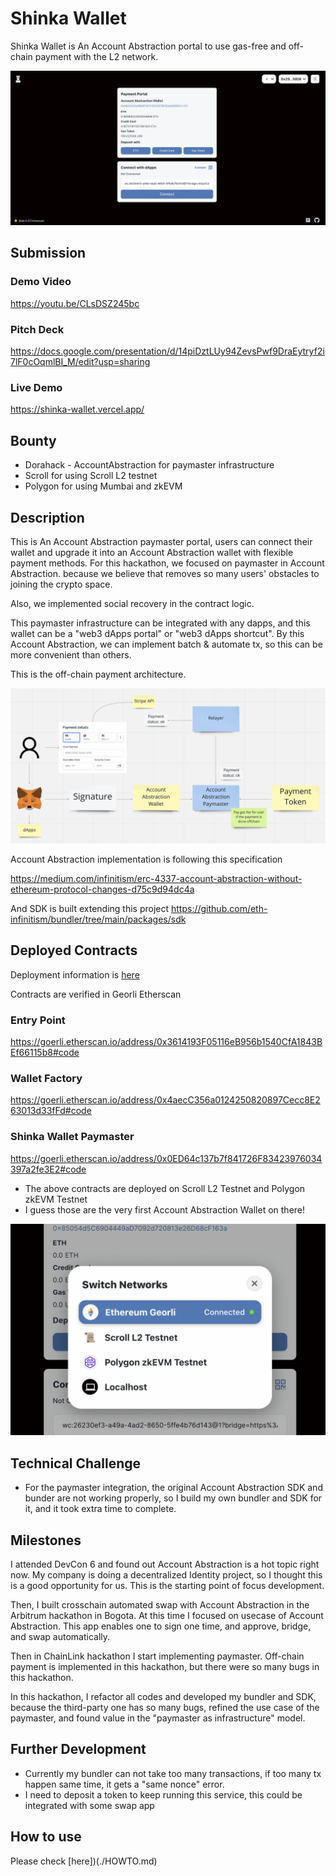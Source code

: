 # Shinka Wallet

Shinka Wallet is An Account Abstraction portal to use gas-free and off-chain payment with the L2 network.

![top](./docs/screenshot.png)

## Submission

### Demo Video

https://youtu.be/CLsDSZ245bc

### Pitch Deck

https://docs.google.com/presentation/d/14piDztLUy94ZevsPwf9DraEytryf2i7lF0cOqmlBI_M/edit?usp=sharing

### Live Demo

https://shinka-wallet.vercel.app/

## Bounty

- Dorahack - AccountAbstraction for paymaster infrastructure
- Scroll for using Scroll L2 testnet
- Polygon for using Mumbai and zkEVM

## Description

This is An Account Abstraction paymaster portal, users can connect their wallet and upgrade it into an Account Abstraction wallet with flexible payment methods. For this hackathon, we focused on paymaster in Account Abstraction. because we believe that removes so many users' obstacles to joining the crypto space.

Also, we implemented social recovery in the contract logic.

This paymaster infrastructure can be integrated with any dapps, and this wallet can be a "web3 dApps portal" or "web3 dApps shortcut". By this Account Abstraction, we can implement batch & automate tx, so this can be more convenient than others.

This is the off-chain payment architecture.

![how-it-works](./docs/how-it-works.png)

Account Abstraction implementation is following this specification

https://medium.com/infinitism/erc-4337-account-abstraction-without-ethereum-protocol-changes-d75c9d94dc4a

And SDK is built extending this project
https://github.com/eth-infinitism/bundler/tree/main/packages/sdk

## Deployed Contracts

Deployment information is [here](./packages/contracts/network.json)

Contracts are verified in Georli Etherscan

### Entry Point

https://goerli.etherscan.io/address/0x3614193F05116eB956b1540CfA1843BEf66115b8#code

### Wallet Factory

https://goerli.etherscan.io/address/0x4aecC356a0124250820897Cecc8E263013d33fFd#code

### Shinka Wallet Paymaster

https://goerli.etherscan.io/address/0x0ED64c137b7f841726F83423976034397a2fe3E2#code

- The above contracts are deployed on Scroll L2 Testnet and Polygon zkEVM Testnet
- I guess those are the very first Account Abstraction Wallet on there!

![network](./docs/networks.png)

## Technical Challenge

- For the paymaster integration, the original Account Abstraction SDK and bunder are not working properly, so I build my own bundler and SDK for it, and it took extra time to complete.

## Milestones

I attended DevCon 6 and found out Account Abstraction is a hot topic right now. My company is doing a decentralized Identity project, so I thought this is a good opportunity for us. This is the starting point of focus development.

Then, I built crosschain automated swap with Account Abstraction in the Arbitrum hackathon in Bogota. At this time I focused on usecase of Account Abstraction. This app enables one to sign one time, and approve, bridge, and swap automatically.

Then in ChainLink hackathon I start implementing paymaster. Off-chain payment is implemented in this hackathon, but there were so many bugs in this hackathon.

In this hackathon, I refactor all codes and developed my bundler and SDK, because the third-party one has so many bugs, refined the use case of the paymaster, and found value in the "paymaster as infrastructure" model.

## Further Development

- Currently my bundler can not take too many transactions, if too many tx happen same time, it gets a "same nonce" error.
- I need to deposit a token to keep running this service, this could be integrated with some swap app

## How to use

Please check [here])(./HOWTO.md)
